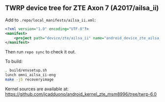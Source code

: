 ## TWRP device tree for ZTE Axon 7 (A2017/ailsa_ii)

Add to `.repo/local_manifests/ailsa_ii.xml`:

```xml
<?xml version="1.0" encoding="UTF-8"?>
<manifest>
	<project path="device/zte/ailsa_ii" name="android_device_zte_ailsa_ii" remote="TeamWin" revision="android-6.0" />
</manifest>
```

Then run `repo sync` to check it out.

To build:

```sh
. build/envsetup.sh
lunch omni_ailsa_ii-eng
make -j5 recoveryimage
```

Kernel sources are available at: https://github.com/jcadduono/android_kernel_zte_msm8996/tree/twrp-6.0
